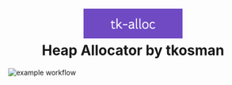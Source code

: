 <h1 align="center">
  <br>
 <img src="img/tk-alloc.png" alt="Heap allocator" width="200"></a>
  <br>
  Heap Allocator by tkosman
  <br>
</h1>

![example workflow](https://github.com/tkosman/tk-alloc/actions/workflows/ci.yml/badge.svg)
